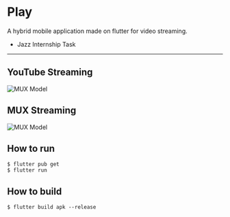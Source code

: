 # Play

A hybrid mobile application made on flutter for video streaming.

- Jazz Internship Task

---

## YouTube Streaming

![MUX Model](https://developers.google.com/youtube/images/yt-data-api-search.png)

## MUX Streaming

![MUX Model](https://blog.codemagic.io/uploads/2021/02/basic_stream_pipeline.png)

## How to run

```$ flutter pub get```  
```$ flutter run```

## How to build

```$ flutter build apk --release```
